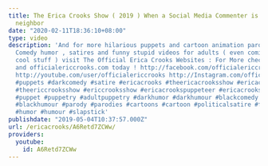 ```yaml
---
title: The Erica Crooks Show ( 2019 ) When a Social Media Commenter is your Nextdoor
  neighbor
date: "2020-02-11T18:36:10+08:00"
type: video
description: 'And for more hilarious puppets and cartoon animation parodies, Dark
  Comedy humor , satires and funny stupid videos for adults ( even comics and other
  cool stuff ) visit The Official Erica Crooks Websites : For More check out ericacrooks.com
  and officialericcrooks.com today ! http://facebook.com/officialericcrooks http://twitter.com/crooks_erica
  http://youtube.com/user/officialericcrooks http://Instagram.com/officialericcrooks/
  #puppets #darkcomedy #satire #ericacrooks #theericacrooksshow #ericacrooksshow #ericcrooks
  #theericcrooksshow #ericcrooksshow #ericacrookspuppeteer #ericacrookspuppet #ericacrookspuppets
  #puppet #puppetry #adultpuppetry #darkhumor #darkhumour #blackcomedy #blackhumor
  #blackhumour #parody #parodies #cartoons #cartoon #politicalsatire #funny #comedy
  #humor #humour #slapstick'
publishdate: "2019-05-04T10:37:57.000Z"
url: /ericacrooks/A6Retd7ZCWw/
providers:
  youtube:
    id: A6Retd7ZCWw
---
```

